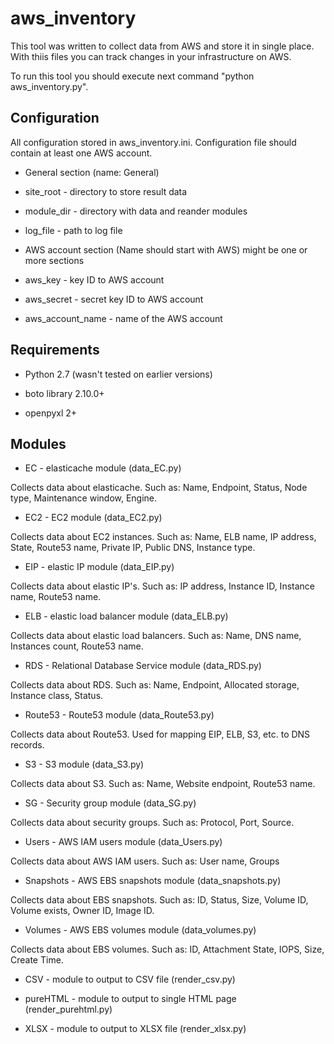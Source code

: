 # aws_inventory
This tool was written to collect data from AWS and store it in single place.
With thiis files you can track changes in your infrastructure on AWS.

To run this tool you should execute next command "python aws_inventory.py".

## Configuration
All configuration stored in aws_inventory.ini. Configuration file should contain at least one AWS account.

- General section (name: General)
  
 - site_root - directory to store result data

 - module_dir - directory with data and reander modules

 - log_file - path to log file

- AWS account section (Name should start with AWS) might be one or more sections

 - aws_key - key ID to AWS account

 - aws_secret - secret key ID to AWS account

 - aws_account_name - name of the AWS account

## Requirements

- Python 2.7 (wasn't tested on earlier versions)

- boto library 2.10.0+

- openpyxl 2+

## Modules

- EC - elasticache module (data_EC.py)

 Collects data about elasticache. Such as: Name, Endpoint, Status, Node type, Maintenance window, Engine.
- EC2 - EC2 module (data_EC2.py)

 Collects data about EC2 instances. Such as: Name, ELB name, IP address, State, Route53 name, Private IP, Public DNS, Instance type.
 
- EIP - elastic IP module (data_EIP.py)

 Collects data about elastic IP's. Such as: IP address, Instance ID, Instance name, Route53 name.

- ELB - elastic load balancer module (data_ELB.py)

 Collects data about elastic load balancers. Such as: Name, DNS name, Instances count, Route53 name.

- RDS - Relational Database Service module (data_RDS.py)

 Collects data about RDS. Such as: Name, Endpoint, Allocated storage, Instance class, Status.

- Route53 - Route53 module (data_Route53.py)

 Collects data about Route53. Used for mapping EIP, ELB, S3, etc. to DNS records.

- S3 - S3 module (data_S3.py)

 Collects data about S3. Such as: Name, Website endpoint, Route53 name.

- SG - Security group module (data_SG.py)

 Collects data about security groups. Such as: Protocol, Port, Source.

- Users - AWS IAM users module (data_Users.py)

 Collects data about AWS IAM users. Such as: User name, Groups

- Snapshots - AWS EBS snapshots module (data_snapshots.py)

 Collects data about EBS snapshots. Such as: ID, Status, Size, Volume ID, Volume exists, Owner ID, Image ID.

- Volumes - AWS EBS volumes module (data_volumes.py)

 Collects data about EBS volumes. Such as: ID, Attachment State, IOPS, Size, Create Time.
 
- CSV - module to output to CSV file (render_csv.py)

- pureHTML - module to output to single HTML page (render_purehtml.py)

- XLSX - module to output to XLSX file (render_xlsx.py)
